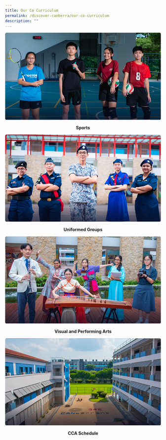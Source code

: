 ```yaml
---
title: Our Co Curriculum
permalink: /discover-canberra/our-co-curriculum
description: ""
---
```

<p><a href="https://moe-canberrasec-staging.netlify.app/discover-canberra/our-co-curriculum/sports/badminton">
<img src="/images/cca_sports.png">
</a></p>
<p style="text-align: center;"><strong>Sports</strong></p>

<p><a href="https://moe-canberrasec-staging.netlify.app/discover-canberra/our-co-curriculum/uniformed-groups/boys-brigade">
<img src="/images/cca_uniformed%20groups.png">
</a></p>
<p style="text-align: center;"><strong>Uniformed Groups</strong></p>

<p><a href="https://moe-canberrasec-staging.netlify.app/discover-canberra/our-co-curriculum/visual-and-performing-arts/digital-media-in-visual-arts-club">
<img src="/images/cca_performing%20arts.png">
</a></p>
<p style="text-align: center;"><strong>Visual and Performing Arts</strong></p>

<p><a href="https://moe-canberrasec-staging.netlify.app/discover-canberra/our-co-curriculum/cca-schedule">
<img src="/images/STUDENT_INITIATED_LEARNING.png">
</a></p>
<p style="text-align: center;"><strong>CCA Schedule</strong></p>